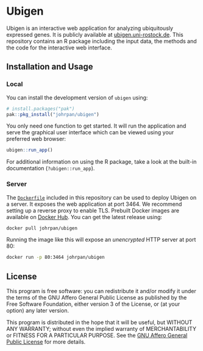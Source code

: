 # Ubigen

Ubigen is an interactive web application for analyzing ubiquitously expressed
genes. It is publicly available at
[ubigen.uni-rostock.de](https://ubigen.uni-rostock.de).
This repository contains an R package including the input data, the methods and
the code for the interactive web interface.

## Installation and Usage

### Local

You can install the development version of `ubigen` using:

```r
# install.packages("pak")
pak::pkg_install("johrpan/ubigen")
```

You only need one function to get started. It will run the application and
serve the graphical user interface which can be viewed using your preferred
web browser:

```r
ubigen::run_app()
```

For additional information on using the R package, take a look at the built-in
documentation (`?ubigen::run_app`).

### Server

The [`Dockerfile`](Dockerfile) included in this repository can be used to
deploy Ubigen on a server. It exposes the web application at port 3464. We
recommend setting up a reverse proxy to enable TLS. Prebuilt Docker images are
available on [Docker Hub](https://hub.docker.com/r/johrpan/ubigen). You can
get the latest release using:

```bash
docker pull johrpan/ubigen
```

Running the image like this will expose an _unencrypted_ HTTP server at port
80:

```bash
docker run -p 80:3464 johrpan/ubigen
```

## License

This program is free software: you can redistribute it and/or modify it under
the terms of the GNU Affero General Public License as published by the Free
Software Foundation, either version 3 of the License, or (at your option) any
later version.

This program is distributed in the hope that it will be useful, but WITHOUT ANY
WARRANTY; without even the implied warranty of MERCHANTABILITY or FITNESS FOR A
PARTICULAR PURPOSE. See the
[GNU Affero General Public License](https://www.gnu.org/licenses/agpl-3.0.html)
for more details.
